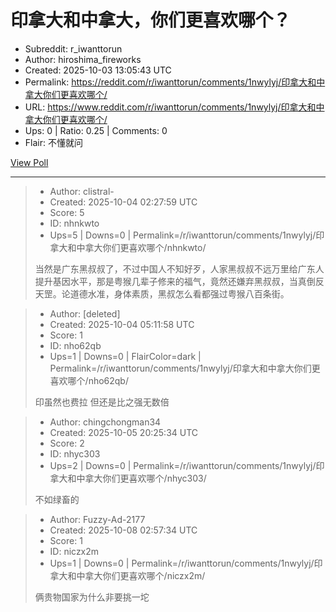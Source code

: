 # 印拿大和中拿大，你们更喜欢哪个？

- Subreddit: r_iwanttorun
- Author: hiroshima_fireworks
- Created: 2025-10-03 13:05:43 UTC
- Permalink: https://reddit.com/r/iwanttorun/comments/1nwylyj/印拿大和中拿大你们更喜欢哪个/
- URL: https://www.reddit.com/r/iwanttorun/comments/1nwylyj/印拿大和中拿大你们更喜欢哪个/
- Ups: 0 | Ratio: 0.25 | Comments: 0
- Flair: 不懂就问


[View Poll](https://www.reddit.com/poll/1nwylyj)


---

> - Author: clistral-
> - Created: 2025-10-04 02:27:59 UTC
> - Score: 5
> - ID: nhnkwto
> - Ups=5 | Downs=0 | Permalink=/r/iwanttorun/comments/1nwylyj/印拿大和中拿大你们更喜欢哪个/nhnkwto/
>
> 当然是广东黑叔叔了，不过中国人不知好歹，人家黑叔叔不远万里给广东人提升基因水平，那是粤猴几辈子修来的福气，竟然还嫌弃黑叔叔，当真倒反天罡。论道德水准，身体素质，黑叔怎么看都强过粤猴八百条街。

> - Author: [deleted]
> - Created: 2025-10-04 05:11:58 UTC
> - Score: 1
> - ID: nho62qb
> - Ups=1 | Downs=0 | FlairColor=dark | Permalink=/r/iwanttorun/comments/1nwylyj/印拿大和中拿大你们更喜欢哪个/nho62qb/
>
> 印虽然也费拉 但还是比之强无数倍

> - Author: chingchongman34
> - Created: 2025-10-05 20:25:34 UTC
> - Score: 2
> - ID: nhyc303
> - Ups=2 | Downs=0 | Permalink=/r/iwanttorun/comments/1nwylyj/印拿大和中拿大你们更喜欢哪个/nhyc303/
>
> 不如绿畜的

> - Author: Fuzzy-Ad-2177
> - Created: 2025-10-08 02:57:34 UTC
> - Score: 1
> - ID: niczx2m
> - Ups=1 | Downs=0 | Permalink=/r/iwanttorun/comments/1nwylyj/印拿大和中拿大你们更喜欢哪个/niczx2m/
>
> 俩贵物国家为什么非要挑一坨
